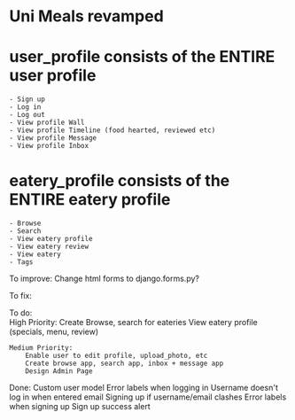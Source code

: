 # Uni Meals revamped

# user_profile consists of the ENTIRE user profile
	- Sign up
	- Log in
	- Log out
	- View profile Wall
	- View profile Timeline (food hearted, reviewed etc)
	- View profile Message
	- View profile Inbox 
	
# eatery_profile consists of the ENTIRE eatery profile
	- Browse
	- Search
	- View eatery profile
	- View eatery review
	- View eatery
	- Tags

To improve:
	Change html forms to django.forms.py?

To fix:

To do:		
	High Priority:
		Create Browse, search for eateries
		View eatery profile (specials, menu, review)
	
	Medium Priority:
		Enable user to edit profile, upload_photo, etc
		Create browse app, search app, inbox + message app
		Design Admin Page	

Done:
	Custom user model
	Error labels when logging in
	Username doesn't log in when entered email
	Signing up if username/email clashes
	Error labels when signing up
	Sign up success alert